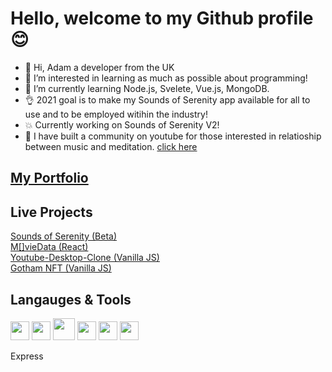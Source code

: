# Hello, welcome to my Github profile 😊

- 👋 Hi, Adam a developer from the UK
- 👀 I’m interested in learning as much as possible about programming!
- 🌱 I’m currently learning Node.js, Svelete, Vue.js, MongoDB.
- 👌 2021 goal is to make my Sounds of Serenity app available for all to use and to be employed witihin the industry! 
- :collision: Currently working on Sounds of Serenity V2! 
- :musical_note: I have built a community on youtube for those interested in relatioship between music and meditation. <a href="https://www.youtube.com/channel/UC1YkLNMx1vKGDJSX3_ljsEQ" target="_blank">click here</a>

##  <a href="https://www.accode.co.uk/" target="_blank">My Portfolio</a> 

## Live Projects
  
<a href="https://soundsofserenity.netlify.app/" target="_blank">Sounds of Serenity (Beta)</a> <br>
<a href="https://movie-app-243e1.web.app/" target="_blank">M[]vieData (React)</a><br>
<a href="https://youtube-desktop-clone.netlify.app/" target="_blank">Youtube-Desktop-Clone (Vanilla JS)</a><br>
<a href="https://gothamnft.netlify.app/" target="_blank">Gotham NFT (Vanilla JS)</a><br>

## Langauges & Tools

<div display='flex' >
<img width="30px" margin-right:'5px' src='https://cdn2.iconfinder.com/data/icons/designer-skills/128/code-programming-javascript-software-develop-command-language-256.png'/>
<img width="30px" margin-right:'5px' src='https://cdn4.iconfinder.com/data/icons/logos-3/600/React.js_logo-256.png'/>
<img width="35px" margin-right:'5px' src='https://cdn0.iconfinder.com/data/icons/HTML5/256/HTML_Logo.png'/>
<img width="30px" margin-right:'5px' src='https://cdn1.iconfinder.com/data/icons/logotypes/32/badge-css-3-256.png'/>
<img width="30px" margin-right:'5px' src='https://external-content.duckduckgo.com/iu/?u=http%3A%2F%2Fvanseodesign.com%2Fblog%2Fwp-content%2Fuploads%2F2015%2F09%2Fsass-logo-2.png&f=1&nofb=1'/>
  <img width="30px" margin-right:'5px' src='https://external-content.duckduckgo.com/iu/?u=https%3A%2F%2Fi0.wp.com%2Fwww.netgains.org%2Fwp-content%2Fuploads%2F2014%2F01%2Fnode_js.png%3Fresize%3D249%252C287%26ssl%3D1&f=1&nofb=1'/>
  <p>Express</p>
  
  
  
  
<div />




  
  
  
  
  
  
  
  





